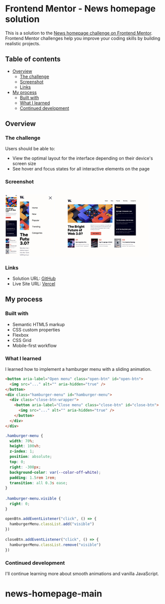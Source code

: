 # Frontend Mentor - News homepage solution

This is a solution to the [News homepage challenge on Frontend Mentor](https://www.frontendmentor.io/challenges/news-homepage-H6SWTa1MFl). Frontend Mentor challenges help you improve your coding skills by building realistic projects.

## Table of contents

- [Overview](#overview)
  - [The challenge](#the-challenge)
  - [Screenshot](#screenshot)
  - [Links](#links)
- [My process](#my-process)
  - [Built with](#built-with)
  - [What I learned](#what-i-learned)
  - [Continued development](#continued-development)

## Overview

### The challenge

Users should be able to:

- View the optimal layout for the interface depending on their device's screen size
- See hover and focus states for all interactive elements on the page

### Screenshot

<img src="./assets/images/375px.png" alt="375px" width="auto" height="200">
<img src="./assets/images/375px-menu.jpeg" alt="375px" width="auto" height="200">
<img src="./assets/images/1440px.jpeg" alt="1440px" width="300" height="auto">

### Links

- Solution URL: [GitHub](https://github.com/Ayako-Yokoe/news-homepage-main)
- Live Site URL: [Vercel](https://news-homepage-bay.vercel.app/)

## My process

### Built with

- Semantic HTML5 markup
- CSS custom properties
- Flexbox
- CSS Grid
- Mobile-first workflow

### What I learned

I learned how to implement a hamburger menu with a sliding animation.

```html
<button aria-label="Open menu" class="open-btn" id="open-btn">
  <img src="..." alt="" aria-hidden="true" />
</button>
<div class="hamburger-menu" id="hamburger-menu">
  <div class="close-btn-wrapper">
    <button aria-label="Close menu" class="close-btn" id="close-btn">
      <img src="..." alt="" aria-hidden="true" />
    </button>
  </div>
</div>
```

```css
.hamburger-menu {
  width: 70%;
  height: 100vh;
  z-index: 1;
  position: absolute;
  top: 0;
  right: -300px;
  background-color: var(--color-off-white);
  padding: 1.5rem 1rem;
  transition: all 0.3s ease;
}

.hamburger-menu.visible {
  right: 0;
}
```

```js
openBtn.addEventListener("click", () => {
  hamburgerMenu.classList.add("visible")
})

closeBtn.addEventListener("click", () => {
  hamburgerMenu.classList.remove("visible")
})
```

### Continued development

I'll continue learning more about smooth animations and vanilla JavaScript.

# news-homepage-main
